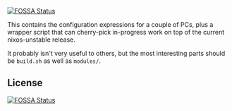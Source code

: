 [![FOSSA Status](https://app.fossa.io/api/projects/git%2Bgithub.com%2FBaughn%2Fmachine-config.svg?type=shield)](https://app.fossa.io/projects/git%2Bgithub.com%2FBaughn%2Fmachine-config?ref=badge_shield)

This contains the configuration expressions for a couple of PCs, plus a wrapper script that can cherry-pick in-progress work on top of the current nixos-unstable release.

It probably isn't very useful to others, but the most interesting parts should be `build.sh` as well as `modules/`.


## License
[![FOSSA Status](https://app.fossa.io/api/projects/git%2Bgithub.com%2FBaughn%2Fmachine-config.svg?type=large)](https://app.fossa.io/projects/git%2Bgithub.com%2FBaughn%2Fmachine-config?ref=badge_large)